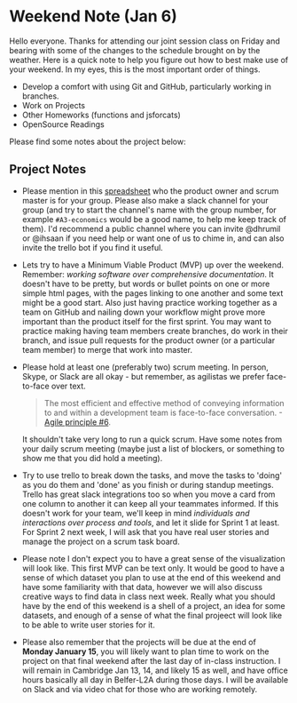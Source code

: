 # Weekend Note (Jan 6)

Hello everyone. Thanks for attending our joint session class on Friday and bearing with some of the changes to the schedule brought on by the weather. Here is a quick note to help you figure out how to best make use of your weekend. In my eyes, this is the most important order of things.

* Develop a comfort with using Git and GitHub, particularly working in branches.
* Work on Projects
* Other Homeworks (functions and jsforcats)
* OpenSource Readings

Please find some notes about the project below: 

## Project Notes
* Please mention in this [spreadsheet](https://docs.google.com/spreadsheets/d/1mhHe1kaKyYTPdP8s4WjLGMRmQ-Z050Erk3cZKlGQFrE/edit#gid=595204673) who the product owner and scrum master is for your group. Please also make a slack channel for your group (and try to start the channel's name with the group number, for example `#A3-economics` would be a good name, to help me keep track of them). I'd recommend a public channel where you can invite @dhrumil or @ihsaan if you need help or want one of us to chime in, and can also invite the trello bot if you find it useful.
* Lets try to have a Minimum Viable Product (MVP) up over the weekend. Remember: *working software over comprehensive documentation*. It doesn't have to be pretty, but words or bullet points on one or more simple html pages, with the pages linking to one another and some text might be a good start. Also just having practice working together as a team on GitHub and nailing down your workflow might prove more important than the product itself for the first sprint. You may want to practice making having team members create branches, do work in their branch, and issue pull requests for the product owner (or a particular team member) to merge that work into master.
* Please hold at least one (preferably two) scrum meeting. In person, Skype, or Slack are all okay - but remember, as agilistas we prefer face-to-face over text.

	> The most efficient and effective method of conveying information to and within a development team is face-to-face conversation. -[Agile principle #6](https://www.agilealliance.org/agile101/12-principles-behind-the-agile-manifesto/). 
	
	It shouldn't take very long to run a quick scrum. Have some notes from your daily scrum meeting (maybe just a list of blockers, or something to show me that you did hold a meeting). 
* Try to use trello to break down the tasks, and move the tasks to 'doing' as you do them and 'done' as you finish or during standup meetings. Trello has great slack integrations too so when you move a card from one column to another it can keep all your teammates informed. If this doesn't work for your team, we'll keep in mind *individuals and interactions over process and tools*, and let it slide for Sprint 1 at least. For Sprint 2 next week, I will ask that you have real user stories and manage the project on a scrum task board.
* Please note I don't expect you to have a great sense of the visualization will look like. This first MVP can be text only. It would be good to have a sense of which dataset you plan to use at the end of this weekend and have some familiarity with that data, however we will also discuss creative ways to find data in class next week. Really what you should have by the end of this weekend is a shell of a project, an idea for some datasets, and enough of a sense of what the final projeect will look like to be able to write user stories for it.
* Please also remember that the projects will be due at the end of **Monday January 15**, you will likely want to plan time to work on the project on that final weekend after the last day of in-class instruction. I will remain in Cambridge Jan 13, 14, and likely 15 as well, and have office hours basically all day in Belfer-L2A during those days. I will be available on Slack and via video chat for those who are working remotely.
